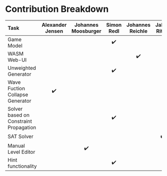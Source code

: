 # Contribution Breakdown

| Task                                   | Alexander Jensen   | Johannes Moosburger | Simon Redl         | Johannes Reichle   | Jakob Ritter       |
|:---------------------------------------|:------------------:|:-------------------:|:------------------:|:------------------:|:------------------:|
| Game Model                             |                    |                     | :heavy_check_mark: |                    |                    |
| WASM Web-UI                            |                    |                     |                    | :heavy_check_mark: |                    |
| Unweighted Generator                   |                    |                     | :heavy_check_mark: |                    |                    |
| Wave Fuction Collapse Generator        | :heavy_check_mark: |                     |                    |                    |                    |
| Solver based on Constraint Propagation |                    |                     | :heavy_check_mark: |                    |                    |
| SAT Solver                             |                    |                     |                    |                    | :heavy_check_mark: |
| Manual Level Editor                    |                    | :heavy_check_mark:  |                    |                    |                    |
| Hint functionality                     |                    |                     | :heavy_check_mark: |                    |                    |
